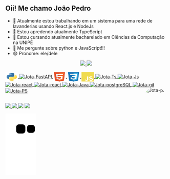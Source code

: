 <h2>Oii! Me chamo João Pedro</h2>

- 🔭 Atualmente estou trabalhando em um sistema para uma rede de lavanderias usando React.js e NodeJs
- 🌱 Estou apredendo atualmente TypeScript
- 📖 Estou cursando atualmente bacharelado em Ciências da Computação na UNIPÊ
- 💬 Me pergunte sobre python e JavaScript!!!
- 😄 Pronome: ele/dele

<div align="center" style="display: inline_block">
  <a href="https://github.com/JotaPeans">
  <img height="160em" src="https://github-readme-stats.vercel.app/api?username=JotaPeans&show_icons=true&theme=dark&include_all_commits=true&count_private=true"/>
  <img height="160em" src="https://github-readme-stats.vercel.app/api/top-langs/?username=JotaPeans&theme=dark&layout=compact"/>
</div>

<div style="display: inline_block"><br>
  <img align="center" alt="Jota-Python" height="30" width="40" src="https://raw.githubusercontent.com/devicons/devicon/master/icons/python/python-original.svg" />
  <img align="center" alt="Jota-FastAPI" height="30" src="https://cdn.jsdelivr.net/gh/devicons/devicon/icons/fastapi/fastapi-original.svg" />
  <img align="center" alt="Jota-HTML" height="30" width="40" src="https://raw.githubusercontent.com/devicons/devicon/master/icons/html5/html5-original.svg" />
  <img align="center" alt="Jota-CSS" height="30" width="40" src="https://raw.githubusercontent.com/devicons/devicon/master/icons/css3/css3-original.svg" />
  <img align="center" alt="Jota-Js" height="30" width="40" src="https://raw.githubusercontent.com/devicons/devicon/master/icons/javascript/javascript-plain.svg" />
  <img align="center" alt="Jota-Ts" height="30" width="40" src="https://cdn.jsdelivr.net/gh/devicons/devicon/icons/typescript/typescript-original.svg" />
  <img align="center" alt="Jota-Js" height="30" width="40" src="https://cdn.jsdelivr.net/gh/devicons/devicon/icons/nodejs/nodejs-original.svg" />
  <img align="center" alt="Jota-react" height="30" width="40" src="https://cdn.jsdelivr.net/gh/devicons/devicon/icons/react/react-original.svg" />
  <img align="center" alt="Jota-react" height="30" width="40" src="https://cdn.jsdelivr.net/gh/devicons/devicon/icons/mongodb/mongodb-original.svg" />
  <img align="center" alt="Jota-Java" height="30" width="40" src="https://cdn.jsdelivr.net/gh/devicons/devicon/icons/java/java-original.svg">
  <img align="center" alt="Jota-postgreSQL" height="30" src="https://cdn.jsdelivr.net/gh/devicons/devicon/icons/postgresql/postgresql-original.svg" />
  <img align="center" alt="Jota-git" height="30" width="40" src="https://cdn.jsdelivr.net/gh/devicons/devicon/icons/git/git-original.svg" />
  <img align="center" alt="Jota-PS" height="30" width="40" src="https://cdn.jsdelivr.net/gh/devicons/devicon/icons/photoshop/photoshop-line.svg" />
  <img align="right" alt="Jota-pic" height="150" style="border-radius:50px;" src="https://i.imgur.com/16VpBXF.png" />
</div>

##

<div> 
  <a href="https://instagram.com/joao.pedro0202" target="_blank"><img src="https://img.shields.io/badge/-Instagram-%23E4405F?style=for-the-badge&logo=instagram&logoColor=white" target="_blank"</a>
 <a href="https://discord.gg/ExpTkKkHGp" target="_blank"><img src="https://img.shields.io/badge/Discord-7289DA?style=for-the-badge&logo=discord&logoColor=white" target="_blank"</a> 
  <a href = "mailto:jpfontesferreira1@gmail.com"><img src="https://img.shields.io/badge/-Gmail-%23333?style=for-the-badge&logo=gmail&logoColor=white" target="_blank"></a>
  <a href="www.linkedin.com/in/joão-pedro-fontes-ferreira-5559221a5" target="_blank"><img src="https://img.shields.io/badge/-LinkedIn-%230077B5?style=for-the-badge&logo=linkedin&logoColor=white" target="_blank"></a>
   
   ![Snake animation](https://github.com/JotaPeans/JotaPeans/blob/output/github-contribution-grid-snake.svg)
 
</div>
